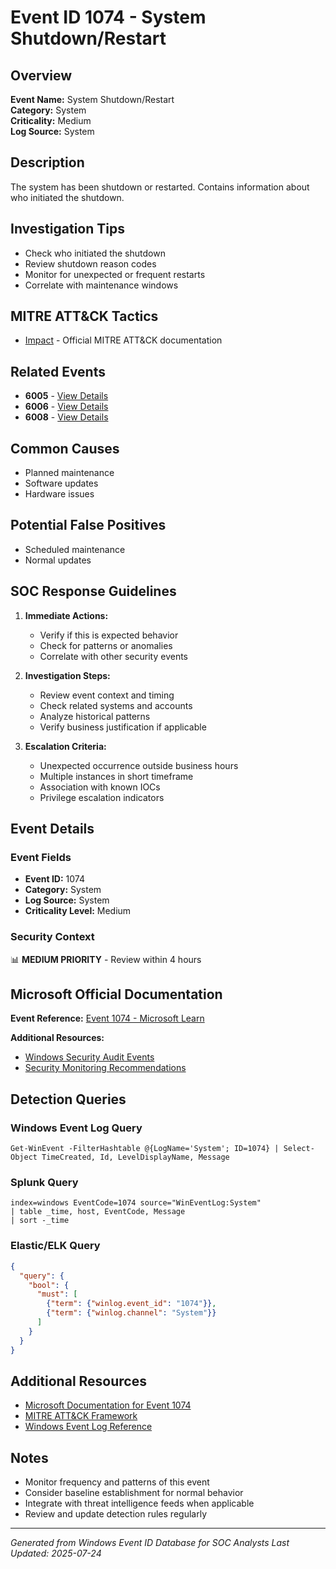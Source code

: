 # Event ID 1074 - System Shutdown/Restart

## Overview
**Event Name:** System Shutdown/Restart  
**Category:** System  
**Criticality:** Medium  
**Log Source:** System  

## Description
The system has been shutdown or restarted. Contains information about who initiated the shutdown.

## Investigation Tips
- Check who initiated the shutdown
- Review shutdown reason codes
- Monitor for unexpected or frequent restarts
- Correlate with maintenance windows

## MITRE ATT&CK Tactics
- [Impact](https://attack.mitre.org/tactics/TA0040/) - Official MITRE ATT&CK documentation

## Related Events
- **6005** - [View Details](6005.md)
- **6006** - [View Details](6006.md)
- **6008** - [View Details](6008.md)

## Common Causes
- Planned maintenance
- Software updates
- Hardware issues

## Potential False Positives
- Scheduled maintenance
- Normal updates

## SOC Response Guidelines
1. **Immediate Actions:**
   - Verify if this is expected behavior
   - Check for patterns or anomalies
   - Correlate with other security events

2. **Investigation Steps:**
   - Review event context and timing
   - Check related systems and accounts
   - Analyze historical patterns
   - Verify business justification if applicable

3. **Escalation Criteria:**
   - Unexpected occurrence outside business hours
   - Multiple instances in short timeframe
   - Association with known IOCs
   - Privilege escalation indicators

## Event Details

### Event Fields
- **Event ID:** 1074
- **Category:** System
- **Log Source:** System
- **Criticality Level:** Medium

### Security Context
📊 **MEDIUM PRIORITY** - Review within 4 hours

## Microsoft Official Documentation
**Event Reference:** [Event 1074 - Microsoft Learn](https://learn.microsoft.com/en-us/windows/win32/eventlog/system-event-log)

**Additional Resources:**
- [Windows Security Audit Events](https://learn.microsoft.com/en-us/windows/security/threat-protection/auditing/audit-events)
- [Security Monitoring Recommendations](https://learn.microsoft.com/en-us/windows-server/identity/ad-ds/plan/appendix-l--events-to-monitor)

## Detection Queries

### Windows Event Log Query
```
Get-WinEvent -FilterHashtable @{LogName='System'; ID=1074} | Select-Object TimeCreated, Id, LevelDisplayName, Message
```

### Splunk Query
```spl
index=windows EventCode=1074 source="WinEventLog:System"
| table _time, host, EventCode, Message
| sort -_time
```

### Elastic/ELK Query
```json
{
  "query": {
    "bool": {
      "must": [
        {"term": {"winlog.event_id": "1074"}},
        {"term": {"winlog.channel": "System"}}
      ]
    }
  }
}
```

## Additional Resources
- [Microsoft Documentation for Event 1074](https://docs.microsoft.com/en-us/windows/security/threat-protection/auditing/event-1074)
- [MITRE ATT&CK Framework](https://attack.mitre.org/)
- [Windows Event Log Reference](https://docs.microsoft.com/en-us/windows/win32/eventlog/event-logging)

## Notes
- Monitor frequency and patterns of this event
- Consider baseline establishment for normal behavior
- Integrate with threat intelligence feeds when applicable
- Review and update detection rules regularly

---
*Generated from Windows Event ID Database for SOC Analysts*
*Last Updated: 2025-07-24*